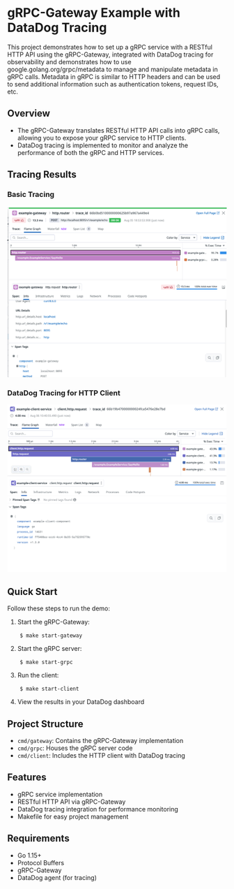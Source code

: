 # gRPC-Gateway Example with DataDog Tracing

This project demonstrates how to set up a gRPC service with a RESTful HTTP API using the gRPC-Gateway, integrated with DataDog tracing for observability
and demonstrates how to use google.golang.org/grpc/metadata to manage and manipulate metadata in gRPC calls. Metadata in gRPC is similar to HTTP headers and can be used to send additional information such as authentication tokens, request IDs, etc.
## Overview

- The gRPC-Gateway translates RESTful HTTP API calls into gRPC calls, allowing you to expose your gRPC service to HTTP clients.
- DataDog tracing is implemented to monitor and analyze the performance of both the gRPC and HTTP services.

## Tracing Results

### Basic Tracing
![Basic Tracing Result](/img/basic_tracing_result.png)

### DataDog Tracing for HTTP Client
![DataDog Tracing Result](/img/http_tracing_result.png)

## Quick Start

Follow these steps to run the demo:

1. Start the gRPC-Gateway:
```
    $ make start-gateway
```

2. Start the gRPC server:
```
    $ make start-grpc
```

3. Run the client:
```
    $ make start-client
```

4. View the results in your DataDog dashboard

## Project Structure

- `cmd/gateway`: Contains the gRPC-Gateway implementation
- `cmd/grpc`: Houses the gRPC server code
- `cmd/client`: Includes the HTTP client with DataDog tracing

## Features

- gRPC service implementation
- RESTful HTTP API via gRPC-Gateway
- DataDog tracing integration for performance monitoring
- Makefile for easy project management

## Requirements

- Go 1.15+
- Protocol Buffers
- gRPC-Gateway
- DataDog agent (for tracing)


